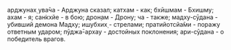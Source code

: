 арджунах̣ ува̄ча - Арджуна сказал; катхам - как; бхӣшмам - Бхишму; ахам - я; сан̇кхйе - в бою; дрон̣ам - Дрону; ча - также; мадху-сӯдана - убивший демона Мадху; ишубхих̣ - стрелами; пратийотсйа̄ми - поражу ответным ударом; пӯджа̄-архау - достойных поклонения; ари-сӯдана - о победитель врагов.